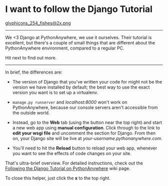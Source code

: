 I want to follow the Django Tutorial
====================================

glyphicons_254_fishes@2x.png

----

We <3 Django at PythonAnywhere, we use it ourselves.  Their tutorial is
excellent, but there's a couple of small things that are different about
the PythonAnywhere environment, compared to a regular PC.

Hit next to find out more.

----

In brief, the differences are:

* The version of Django that you've written your code for might not be the version
  we have installed by default; the best way to use the exact version you want is
  to set up a virtualenv.

* `manage.py runserver` and *localhost:8000* won't work on PythonAnywhere,
  because our console servers aren't accessible from the outside world.

* Instead, go to the **Web** tab (using the button near the top right) and start a new web app using **manual configuration**.
  Click through to the link to **edit your wsgi file** and uncomment the section for
  Django.  From then on, your Django site will be live at *your-username.pythonanywhere.com*.

* You'll need to hit the **Reload** button to reload your web app, whenever you
  want to see the effects of code changes on your site.

That's ultra-brief overview.  For detailed instructions, check out the
[Following the Django Tutorial on PythonAnywhere](https://help.pythonanywhere.com/pages/FollowingTheDjangoTutorial)
wiki page.

To close this helper, just click the **x** to the top right.

